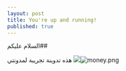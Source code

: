 ```yaml
---
layout: post
title: You're up and running!
published: true
---
```

السلام عليكم##

هذه تدوينة تجريبة لمدونتي 
![]({{site.baseurl}}/_posts/money.png)![money.png]({{site.baseurl}}/_posts/money.png)
